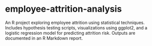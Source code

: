 # employee-attrition-analysis
An R project exploring employee attrition using statistical techniques. Includes hypothesis testing scripts, visualizations using ggplot2, and a logistic regression model for predicting attrition risk. Outputs are documented in an R Markdown report.
